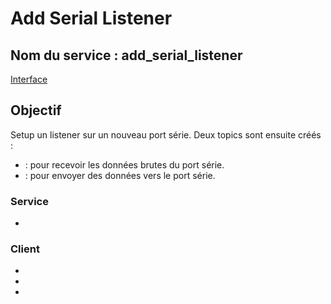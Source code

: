 ﻿# Add Serial Listener

## Nom du service : **add_serial_listener**
[Interface](AddSerialListener-Service-Interface.md)

## Objectif
Setup un listener sur un nouveau port série.
Deux topics sont ensuite créés :
- [](Raw-Data-Topic.md) : pour recevoir les données brutes du port série.
- [](Send-To-Serial-Topic.md) : pour envoyer des données vers le port série.

### Service
- [](Multiple-Serial-Listener-Node.md)

### Client
- [](PCB-Alim-Interface-Node.md)
- [](Game-Controller-Listener-Node.md)
- [](Odometry-Logic-Processor-Node.md)

